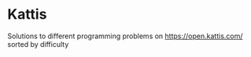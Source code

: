 # Kattis

Solutions to different programming problems on https://open.kattis.com/ sorted by difficulty
